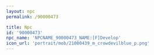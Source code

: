 ```yaml
---
layout: npc
permalink: /90000473

title: Npc
id: '90000473'
npc_name: 'NPCNAME_90000473_NAME:[F]Develop'
icon_url: 'portrait/mob/21000439_m_crowdevilblue_p.png'
---
```

